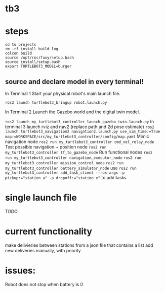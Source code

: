 # tb3
# steps
```
cd to projects
rm -rf install build log
colcon build
source /opt/ros/foxy/setup.bash
source install/setup.bash
export TURTLEBOT3_MODEL=burger
```
## source and declare model in every terminal!
In Terminal 1 Start your physical robot's main launch file.
```
ros2 launch turtlebot3_bringup robot.launch.py
```
In Terminal 2 Launch the Gazebo world and the digital twin model.

`ros2 launch my_turtlebot3_controller launch_gazebo_twin.launch.py`
In terminal 3 launch rviz and nav2 (replace path and 2d pose estimate)
`ros2 launch turtlebot3_navigation2 navigation2.launch.py use_sim_time:=True map:=WORKSPACE/src/my_turtlebot3_controller/config/map.yaml`
Mimic navigation node
`ros2 run my_turtlebot3_controller cmd_vel_relay_node`
Test possible navigation + position node
`ros2 run my_turtlebot3_controller tf_to_gazebo_node`
Run functional nodes
`ros2 run my_turtlebot3_controller navigation_executor_node`
`ros2 run my_turtlebot3_controller mission_control_node`
`ros2 run my_turtlebot3_controller battery_simulator_node`
use `ros2 run my_turtlebot3_controller add_task_client --ros-args -p pickup:="station_a" -p dropoff:="station_e"` to add tasks


# single launch file
TODO
# current functionality
make delivieries between stations from a json file that contains a list
add new deliveries manually, with priority

# issues:
Robot does not stop when battery is 0
